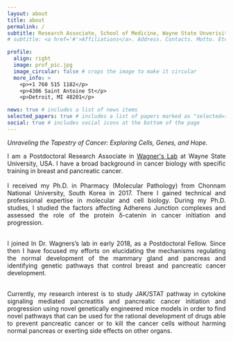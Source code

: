 ```yaml
---
layout: about
title: about
permalink: /
subtitle: Research Associate, School of Medicine, Wayne State Unverisity
# subtitle: <a href='#'>Affiliations</a>. Address. Contacts. Motto. Etc.

profile:
  align: right
  image: prof_pic.jpg
  image_circular: false # crops the image to make it circular
  more_info: >
    <p>+1 760 515 1182</p>
    <p>4306 Saint Antoine St</p>
    <p>Detroit, MI 48201</p>

news: true # includes a list of news items
selected_papers: true # includes a list of papers marked as "selected={true}"
social: true # includes social icons at the bottom of the page
---
```


*Unraveling the Tapestry of Cancer: Exploring Cells, Genes, and Hope.*

<div style="text-align: justify"> I am a Postdoctoral Research Associate in <a href="http://www.wagnerlab.net">Wagner's Lab</a> at Wayne State University, USA. I have a broad background in cancer biology with specific training in breast and pancreatic cancer.<br><br>
I received my Ph.D. in Pharmacy (Molecular Pathology) from Chonnam National University, South Korea in 2017. There I gained technical and professional expertise in molecular and cell biology. During my Ph.D. studies, I studied the factors affecting Adherens Junction complexes and assessed the role of the protein δ-catenin in cancer initiation and progression.<br><br>

I joined In Dr. Wagners’s lab in early 2018, as a Postdoctoral Fellow. Since then I have focused my efforts on elucidating the mechanisms regulating the normal development of the mammary gland and pancreas and identifying genetic pathways that control breast and pancreatic cancer development. <br><br>

Currently, my research interest is to study JAK/STAT pathway in cytokine signaling mediated pancreatitis and pancreatic cancer initiation and progression using novel genetically engineered mice models in order to find novel pathways that can be used for the rational development of drugs able to prevent pancreatic cancer or to kill the cancer cells without harming normal pancreas or exerting side effects on other organs.
</div>
